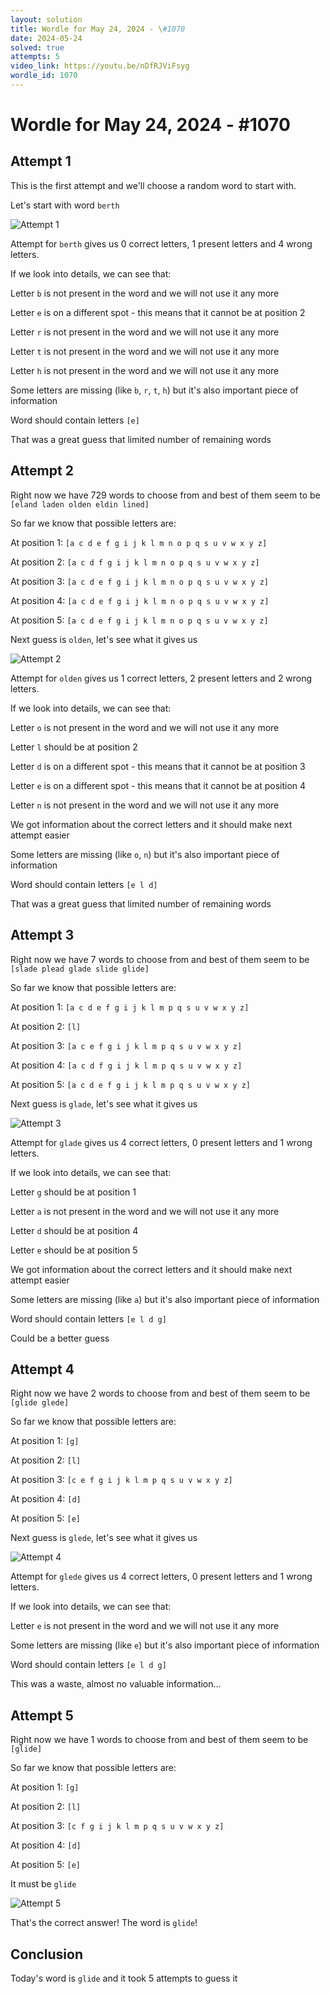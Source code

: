 ```yaml
---
layout: solution
title: Wordle for May 24, 2024 - \#1070
date: 2024-05-24
solved: true
attempts: 5
video_link: https://youtu.be/nDfRJViFsyg
wordle_id: 1070
---
```


# Wordle for May 24, 2024 - \#1070

## Attempt 1

This is the first attempt and we'll choose a random word to start with.

Let's start with word `berth`

![Attempt 1](2024-05-24/attempt-1.png)

Attempt for `berth` gives us 0 correct letters, 1 present letters and 4 wrong letters.

If we look into details, we can see that:

Letter `b` is not present in the word and we will not use it any more

Letter `e` is on a different spot - this means that it cannot be at position 2

Letter `r` is not present in the word and we will not use it any more

Letter `t` is not present in the word and we will not use it any more

Letter `h` is not present in the word and we will not use it any more

Some letters are missing (like `b`, `r`, `t`, `h`) but it's also important piece of information

Word should contain letters `[e]`

That was a great guess that limited number of remaining words



## Attempt 2

Right now we have 729 words to choose from and best of them seem to be `[eland laden olden eldin lined]`

So far we know that possible letters are:

At position 1: `[a c d e f g i j k l m n o p q s u v w x y z]`

At position 2: `[a c d f g i j k l m n o p q s u v w x y z]`

At position 3: `[a c d e f g i j k l m n o p q s u v w x y z]`

At position 4: `[a c d e f g i j k l m n o p q s u v w x y z]`

At position 5: `[a c d e f g i j k l m n o p q s u v w x y z]`

Next guess is `olden`, let's see what it gives us

![Attempt 2](2024-05-24/attempt-2.png)

Attempt for `olden` gives us 1 correct letters, 2 present letters and 2 wrong letters.

If we look into details, we can see that:

Letter `o` is not present in the word and we will not use it any more

Letter `l` should be at position 2

Letter `d` is on a different spot - this means that it cannot be at position 3

Letter `e` is on a different spot - this means that it cannot be at position 4

Letter `n` is not present in the word and we will not use it any more

We got information about the correct letters and it should make next attempt easier

Some letters are missing (like `o`, `n`) but it's also important piece of information

Word should contain letters `[e l d]`

That was a great guess that limited number of remaining words



## Attempt 3

Right now we have 7 words to choose from and best of them seem to be `[slade plead glade slide glide]`

So far we know that possible letters are:

At position 1: `[a c d e f g i j k l m p q s u v w x y z]`

At position 2: `[l]`

At position 3: `[a c e f g i j k l m p q s u v w x y z]`

At position 4: `[a c d f g i j k l m p q s u v w x y z]`

At position 5: `[a c d e f g i j k l m p q s u v w x y z]`

Next guess is `glade`, let's see what it gives us

![Attempt 3](2024-05-24/attempt-3.png)

Attempt for `glade` gives us 4 correct letters, 0 present letters and 1 wrong letters.

If we look into details, we can see that:

Letter `g` should be at position 1

Letter `a` is not present in the word and we will not use it any more

Letter `d` should be at position 4

Letter `e` should be at position 5

We got information about the correct letters and it should make next attempt easier

Some letters are missing (like `a`) but it's also important piece of information

Word should contain letters `[e l d g]`

Could be a better guess



## Attempt 4

Right now we have 2 words to choose from and best of them seem to be `[glide glede]`

So far we know that possible letters are:

At position 1: `[g]`

At position 2: `[l]`

At position 3: `[c e f g i j k l m p q s u v w x y z]`

At position 4: `[d]`

At position 5: `[e]`

Next guess is `glede`, let's see what it gives us

![Attempt 4](2024-05-24/attempt-4.png)

Attempt for `glede` gives us 4 correct letters, 0 present letters and 1 wrong letters.

If we look into details, we can see that:

Letter `e` is not present in the word and we will not use it any more

Some letters are missing (like `e`) but it's also important piece of information

Word should contain letters `[e l d g]`

This was a waste, almost no valuable information...



## Attempt 5

Right now we have 1 words to choose from and best of them seem to be `[glide]`

So far we know that possible letters are:

At position 1: `[g]`

At position 2: `[l]`

At position 3: `[c f g i j k l m p q s u v w x y z]`

At position 4: `[d]`

At position 5: `[e]`

It must be `glide`

![Attempt 5](2024-05-24/attempt-5.png)

That's the correct answer! The word is `glide`!

## Conclusion

Today's word is `glide` and it took 5 attempts to guess it

